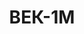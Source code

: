 ---
lang: ru
layout: featured
title: ВЕК-1М
max_weight: 1
icon: /assets/img/products/vek-1M-1DM-2M-3M.png
description: "Диапазон: 10кг… 1т</br>Высота цифры индикатора: 25мм</br>Цена деления: 0,5кг</br>Масса весов: 7,5кг</br>Длина весов: 540мм</br>Цена*: 8900грн"
---